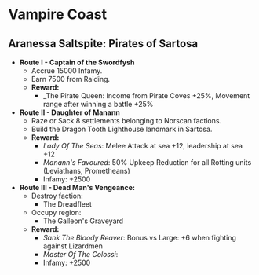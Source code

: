 # Vampire Coast

## Aranessa Saltspite: Pirates of Sartosa

* **Route I - Captain of the Swordfysh**
  * Accrue 15000 Infamy.
  * Earn 7500 from Raiding.
  * **Reward:**
    * _The Pirate Queen: Income from Pirate Coves +25%, Movement range after winning a battle +25%
* **Route II - Daughter of Manann**
  * Raze or Sack 8 settlements belonging to Norscan factions.
  * Build the Dragon Tooth Lighthouse landmark in Sartosa. 
  * **Reward:**
    * _Lady Of The Seas_: Melee Attack at sea +12, leadership at sea +12
	* _Manann's Favoured_: 50% Upkeep Reduction for all Rotting units (Leviathans, Prometheans)
    * Infamy: +2500
* **Route III - Dead Man's Vengeance:**
    * Destroy faction: 
	  * The Dreadfleet
	* Occupy region:
	  * The Galleon's Graveyard
  * **Reward:**
     * _Sank The Bloody Reaver_: Bonus vs Large: +6 when fighting against Lizardmen
     * _Master Of The Colossi_:
	 * Infamy: +2500
